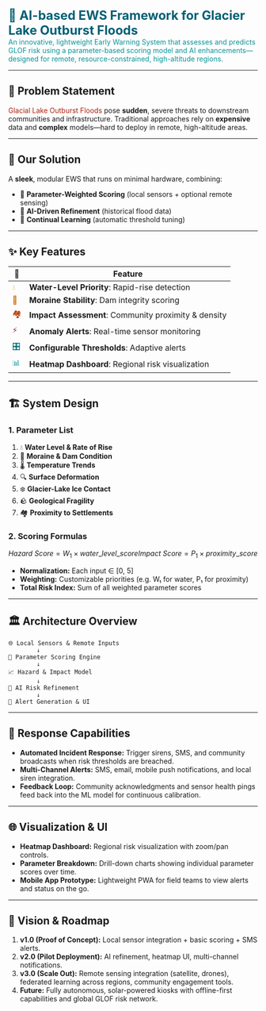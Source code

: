 <span style="color:#005f73; font-size:1.8em; font-weight:bold">🌄 AI-based EWS Framework for Glacier Lake Outburst Floods</span>  
<span style="color:#0a9396">An innovative, lightweight Early Warning System that assesses and predicts GLOF risk using a parameter-based scoring model and AI enhancements—designed for remote, resource-constrained, high-altitude regions.</span>

---

## 🎯 Problem Statement  
<span style="color:#ae2012">Glacial Lake Outburst Floods</span> pose **sudden**, severe threats to downstream communities and infrastructure. Traditional approaches rely on **expensive** data and **complex** models—hard to deploy in remote, high-altitude areas.

---

## 🚀 Our Solution  
A **sleek**, modular EWS that runs on minimal hardware, combining:
- 🧮 **Parameter-Weighted Scoring** (local sensors + optional remote sensing)  
- 🤖 **AI-Driven Refinement** (historical flood data)  
- 🔄 **Continual Learning** (automatic threshold tuning)  

---

## ✨ Key Features  

| 🔹 | Feature                                            |
|----|----------------------------------------------------|
| <span style="color:#ee9b00">💧</span> | **Water-Level Priority**: Rapid-rise detection |
| <span style="color:#ca6702">🗻</span> | **Moraine Stability**: Dam integrity scoring    |
| <span style="color:#bb3e03">🏘️</span> | **Impact Assessment**: Community proximity & density |
| <span style="color:#9b2226">⚡</span> | **Anomaly Alerts**: Real-time sensor monitoring |
| <span style="color:#006d77">🎛️</span> | **Configurable Thresholds**: Adaptive alerts   |
| <span style="color:#1b9aaa">📊</span> | **Heatmap Dashboard**: Regional risk visualization |

---

## 🏗️ System Design

### 1. Parameter List  
1. 💧 **Water Level & Rate of Rise**  
2. 🗻 **Moraine & Dam Condition**  
3. 🌡️ **Temperature Trends**  
4. 🔍 **Surface Deformation**  
5. ❄️ **Glacier-Lake Ice Contact**  
6. 🪨 **Geological Fragility**  
7. 🏘️ **Proximity to Settlements**

### 2. Scoring Formulas  
```math
Hazard\ Score = W_1 \times water\_level\_score  
Impact\ Score = P_1 \times proximity\_score
```
- **Normalization:** Each input ∈ [0, 5]  
- **Weighting:** Customizable priorities (e.g. W₁ for water, P₁ for proximity)  
- **Total Risk Index:** Sum of all weighted parameter scores

---

## 🏛️ Architecture Overview  
```plaintext
🌐 Local Sensors & Remote Inputs
        ↓
🧮 Parameter Scoring Engine
        ↓
📈 Hazard & Impact Model
        ↓
🤖 AI Risk Refinement
        ↓
🔔 Alert Generation & UI
```

---

## 🔄 Response Capabilities  
- **Automated Incident Response:** Trigger sirens, SMS, and community broadcasts when risk thresholds are breached.  
- **Multi-Channel Alerts:** SMS, email, mobile push notifications, and local siren integration.  
- **Feedback Loop:** Community acknowledgments and sensor health pings feed back into the ML model for continuous calibration.

---

## 🌐 Visualization & UI  
- **Heatmap Dashboard:** Regional risk visualization with zoom/pan controls.  
- **Parameter Breakdown:** Drill-down charts showing individual parameter scores over time.  
- **Mobile App Prototype:** Lightweight PWA for field teams to view alerts and status on the go.

---

## 🌟 Vision & Roadmap  
1. **v1.0 (Proof of Concept):** Local sensor integration + basic scoring + SMS alerts.  
2. **v2.0 (Pilot Deployment):** AI refinement, heatmap UI, multi-channel notifications.  
3. **v3.0 (Scale Out):** Remote sensing integration (satellite, drones), federated learning across regions, community engagement tools.  
4. **Future:** Fully autonomous, solar-powered kiosks with offline-first capabilities and global GLOF risk network.
